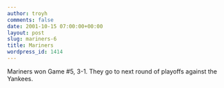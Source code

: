```yaml
---
author: troyh
comments: false
date: 2001-10-15 07:00:00+00:00
layout: post
slug: mariners-6
title: Mariners
wordpress_id: 1414
---
```


Mariners won Game #5, 3-1. They go to next round of playoffs against the Yankees.
